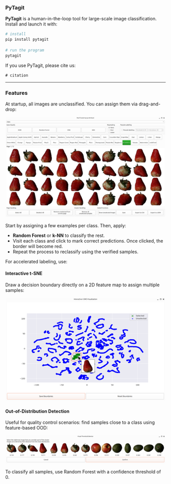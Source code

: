 ### PyTagit

**PyTagit** is a human-in-the-loop tool for large-scale image classification.  
Install and launch it with:

```bash
# install
pip install pytagit

# run the program
pytagit
```

If you use PyTagit, please cite us:

```
# citation
```

---

### Features

At startup, all images are unclassified. You can assign them via drag-and-drop:

![Main window](https://raw.githubusercontent.com/dros1986/pytagit/refs/heads/main/res/main_window.png?token=GHSAT0AAAAAAC4XJIVUPCZIQQSYBBWK2BPS2BZUXMA)

Start by assigning a few examples per class. Then, apply:

- **Random Forest** or **k-NN** to classify the rest.
- Visit each class and click to mark correct predictions. Once clicked, the border will become red.
- Repeat the process to reclassify using the verified samples.

For accelerated labeling, use:

#### Interactive t-SNE

Draw a decision boundary directly on a 2D feature map to assign multiple samples:

![t-SNE](https://raw.githubusercontent.com/dros1986/pytagit/refs/heads/main/res/interactive_tsne.png?token=GHSAT0AAAAAAC4XJIVUAQQF7YBEKZGQBO522BZUYVQ)

#### Out-of-Distribution Detection

Useful for quality control scenarios: find samples close to a class using feature-based OOD:

![OOD](https://raw.githubusercontent.com/dros1986/pytagit/refs/heads/main/res/visual_ood.png?token=GHSAT0AAAAAAC4XJIVVS7QISXNSAZEEL2M22BZUZEQ)

To classify all samples, use Random Forest with a confidence threshold of 0.
